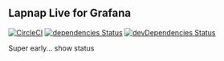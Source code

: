 ## Lapnap Live for Grafana

[![CircleCI](https://circleci.com/gh/ryantxu/grafana-firebase-app/tree/master.svg?style=svg)](https://circleci.com/gh/ryantxu/grafana-firebase-app/tree/master)
[![dependencies Status](https://david-dm.org/ryantxu/grafana-firebase-app/status.svg)](https://david-dm.org/ryantxu/grafana-firebase-app)
[![devDependencies Status](https://david-dm.org/ryantxu/grafana-firebase-app/dev-status.svg)](https://david-dm.org/ryantxu/grafana-firebase-app?type=dev)

Super early... show status
